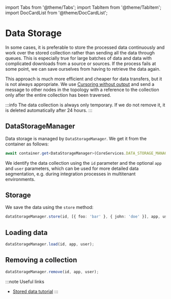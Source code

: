 import Tabs from '@theme/Tabs';
import TabItem from '@theme/TabItem';
import DocCardList from '@theme/DocCardList';

# Data Storage
In some cases, it is preferable to store the processed data continuously and work over the stored collection rather than sending all the data through queues. This is especially true for large batches of data and data with complicated downloads from a source or sources. If the process fails at some point, we can save ourselves from having to retrieve the data again.

This approach is much more efficient and cheaper for data transfers, but it is not always appropriate. We use [Cursoring without output](../documentation/batch) and send a message to other nodes in the topology with a reference to the collection only after the entire collection has been traversed.

:::info
The data collection is always only temporary. If we do not remove it, it is deleted automatically after 24 hours.
:::

## DataStorageManager

Data storage is managed by `DataStorageManager`. We get it from the container as follows:

<Tabs>
<TabItem value="typescript" label="Typescript">

```typescript
await container.get<DataStorageManager>(CoreServices.DATA_STORAGE_MANAGER);
```
</TabItem>
</Tabs>

We identify the data collection using the `id` parameter and the optional `app` and `user` parameters, which can be used for more detailed data segmentation, e.g. during integration processes in multitenant environments.

## Storage
We save the data using the `store` method:

<Tabs>
<TabItem value="typescript" label="Typescript">

```typescript
dataStorageManager.store(id, [{ foo: 'bar' }, { john: 'doe' }], app, user);
```
</TabItem>
</Tabs>

## Loading data

<Tabs>
<TabItem value="typescript" label="Typescript">

```typescript
dataStorageManager.load(id, app, user);
```
</TabItem>
</Tabs>

## Removing a collection

<Tabs>
<TabItem value="typescript" label="Typescript">

```typescript
dataStorageManager.remove(id, app, user);
```
</TabItem>
</Tabs>

:::note Useful links
- [Stored data tutorial](../tutorials/stored-data)
:::

